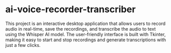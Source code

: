 # ai-voice-recorder-transcriber
This project is an interactive desktop application that allows users to record audio in real-time, save the recordings, and transcribe the audio to text using the Whisper AI model. The user-friendly interface is built with Tkinter, making it easy to start and stop recordings and generate transcriptions with just a few clicks.
